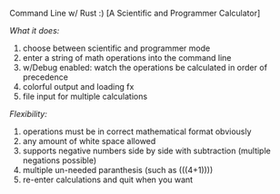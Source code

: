 Command Line w/ Rust :)
[A Scientific and Programmer Calculator]

*What it does:*
1. choose between scientific and programmer mode
2. enter a string of math operations into the command line
3. w/Debug enabled: watch the operations be calculated in order of precedence
4. colorful output and loading fx
5. file input for multiple calculations

*Flexibility:*
1. operations must be in correct mathematical format obviously
2. any amount of white space allowed
3. supports negative numbers side by side with subtraction (multiple negations possible)
4. multiple un-needed paranthesis (such as (((4+1))))
5. re-enter calculations and quit when you want
